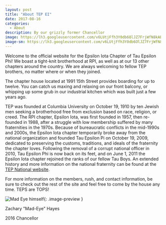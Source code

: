 ```yaml
---
layout: post
title: "About TEP EI"
date: 2017-08-16
categories:
  - About
description: By our grizzly former Chancellor
image: https://lh3.googleusercontent.com/v6LUtjFfh3Y0db6OlJZ7FrjWfN8kAEEhbqcXUbxqVF8_dR4oLujE86QOiMkv0D_1hFI5AnTjgfazjiBTgxWaHIsqm02_ZPtAn17A6PFYg5pLbdO5gCFnOvxXk797mL9J5EsaNf590CfIB7AXRWZu-Q7F8fIvRaEiSx-_UroShLHnbI-IetLWUQzFXrV4lrp5vSDTHZo4_7f5Bv_Z1i69AgqkAAUt1tQFH5L_z2kJONoBegU_21-D8gJC6f4kp3a_QGMxUWhH0OhUGI6uiAR-iayIDuRiwqfv59ulSKKMVp6NPgkcPLxaI3EFkMNMEtGF5UJfp8YYVhc3jPUmfp0ITfJNGwB5wTEOPllpa_LjC31BsdklXeArjT9DsxW_wwwgVI007xB6bNU5f-W2SwBgYGH8tgEp0oYLxM2ssqbqy9H1uag-70IoaYIru_0IC4g5IY1m7wM5gvnDoZjEdlDqWBWPQf3PFCdzPxFhPYlEtxn3vbPj7DdK11ZqCqBCuOw3CIbLol-g8hTGot838D-ZXJ66fLPhXlMWWVV0LvqBVS2TBD0d0X6TBZZIDEwVLP9WBN7WSbzpWxyJaEm8KeCTalU2LJmcj8239jmOcyFYE_n6kkooO_VlAnRhSiU3L24sOrAxtRPLy2f6B7-EyCWbsgUrzt-pI0gSq9AcevwP4I6v4w=w1035-h776-no
image-sm: https://lh3.googleusercontent.com/v6LUtjFfh3Y0db6OlJZ7FrjWfN8kAEEhbqcXUbxqVF8_dR4oLujE86QOiMkv0D_1hFI5AnTjgfazjiBTgxWaHIsqm02_ZPtAn17A6PFYg5pLbdO5gCFnOvxXk797mL9J5EsaNf590CfIB7AXRWZu-Q7F8fIvRaEiSx-_UroShLHnbI-IetLWUQzFXrV4lrp5vSDTHZo4_7f5Bv_Z1i69AgqkAAUt1tQFH5L_z2kJONoBegU_21-D8gJC6f4kp3a_QGMxUWhH0OhUGI6uiAR-iayIDuRiwqfv59ulSKKMVp6NPgkcPLxaI3EFkMNMEtGF5UJfp8YYVhc3jPUmfp0ITfJNGwB5wTEOPllpa_LjC31BsdklXeArjT9DsxW_wwwgVI007xB6bNU5f-W2SwBgYGH8tgEp0oYLxM2ssqbqy9H1uag-70IoaYIru_0IC4g5IY1m7wM5gvnDoZjEdlDqWBWPQf3PFCdzPxFhPYlEtxn3vbPj7DdK11ZqCqBCuOw3CIbLol-g8hTGot838D-ZXJ66fLPhXlMWWVV0LvqBVS2TBD0d0X6TBZZIDEwVLP9WBN7WSbzpWxyJaEm8KeCTalU2LJmcj8239jmOcyFYE_n6kkooO_VlAnRhSiU3L24sOrAxtRPLy2f6B7-EyCWbsgUrzt-pI0gSq9AcevwP4I6v4w=w1035-h776-no
---
```

Welcome to the official website for the Epsilon Iota Chapter of Tau Epsilon Phi! We boast a tight-knit brotherhood at RPI, as well as at our 13 other chapters around the country. We are always welcoming to fellow TEP brothers, no matter where or when they joined.

The chapter house located at 1991 15th Street provides boarding for up to twelve. You can catch us maxing and relaxing on our front balcony, or whipping up some grub in our industrial kitchen which was built just a few years ago.

TEP was founded at Columbia University on October 19, 1910 by ten Jewish men seeking a brotherhood free from exclusion based on race, religion, or creed. The RPI chapter, Epsilon Iota, was first founded in 1957, then re-founded in 1988, after a struggle with low membership suffered by many fraternities in the 1970s. Because of bureaucratic conflicts in the mid-1990s and 2000s, the Epsilon Iota chapter temporarily broke away from the national organization and founded Tau Epsilon Pi on October 19, 2009, dedicated to preserving the customs, traditions, and ideals of the fraternity the chapter loves. Following the removal of a corrupt national officer in 2010, Tau Epsilon Phi is now back on its feet, and on June 1, 2011 the Epsilon Iota chapter rejoined the ranks of our fellow Tau Boys. An extended history and more information on the national fraternity can be found at the [TEP National website](www.tep.org).

For more information on the members, rush, and contact information, be sure to check out the rest of the site and feel free to come by the house any time. TEPS are TOPS!

![Mad Eye himself](https://c1.staticflickr.com/5/4287/35036966903_013435fb83_k.jpg){: .image-preview }

Zachary "Mad-Eye" Hayes

2016 Chancellor
